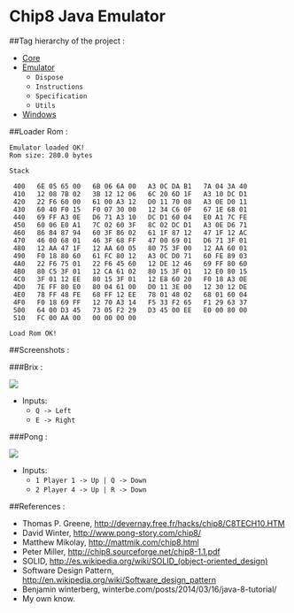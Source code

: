 Chip8 Java Emulator  
=========

##Tag hierarchy of the project :

* [Core](https://github.com/victorakamon/emulators/tree/master/chip8/src/core)
* [Emulator](https://github.com/victorakamon/emulators/tree/master/chip8/src/emulator)
  * ```Dispose```
  * ```Instructions```
  * ```Specification```
  * ```Utils ```
* [Windows](https://github.com/victorakamon/emulators/tree/master/chip8/src/windows)


##Loader Rom :
```
Emulator loaded OK!
Rom size: 280.0 bytes

Stack

 400   6E 05 65 00   6B 06 6A 00   A3 0C DA B1   7A 04 3A 40   
 410   12 08 7B 02   3B 12 12 06   6C 20 6D 1F   A3 10 DC D1   
 420   22 F6 60 00   61 00 A3 12   D0 11 70 08   A3 0E D0 11   
 430   60 40 F0 15   F0 07 30 00   12 34 C6 0F   67 1E 68 01   
 440   69 FF A3 0E   D6 71 A3 10   DC D1 60 04   E0 A1 7C FE   
 450   60 06 E0 A1   7C 02 60 3F   8C 02 DC D1   A3 0E D6 71   
 460   86 84 87 94   60 3F 86 02   61 1F 87 12   47 1F 12 AC   
 470   46 00 68 01   46 3F 68 FF   47 00 69 01   D6 71 3F 01   
 480   12 AA 47 1F   12 AA 60 05   80 75 3F 00   12 AA 60 01   
 490   F0 18 80 60   61 FC 80 12   A3 0C D0 71   60 FE 89 03   
 4A0   22 F6 75 01   22 F6 45 60   12 DE 12 46   69 FF 80 60   
 4B0   80 C5 3F 01   12 CA 61 02   80 15 3F 01   12 E0 80 15   
 4C0   3F 01 12 EE   80 15 3F 01   12 E8 60 20   F0 18 A3 0E   
 4D0   7E FF 80 E0   80 04 61 00   D0 11 3E 00   12 30 12 DE   
 4E0   78 FF 48 FE   68 FF 12 EE   78 01 48 02   68 01 60 04   
 4F0   F0 18 69 FF   12 70 A3 14   F5 33 F2 65   F1 29 63 37   
 500   64 00 D3 45   73 05 F2 29   D3 45 00 EE   E0 00 80 00   
 510   FC 00 AA 00   00 00 00 00   

Load Rom OK!
```

##Screenshots :

###Brix :

![](http://i59.tinypic.com/16hixkj.png)
   * Inputs:
     * ```Q -> Left ```
     * ```E -> Right ```

###Pong :

![](http://i60.tinypic.com/s4mdyp.png)
   * Inputs:
     * ```1 Player 1 -> Up | Q -> Down ```
     * ```2 Player 4 -> Up | R -> Down ```


##References :

* Thomas P. Greene, http://devernay.free.fr/hacks/chip8/C8TECH10.HTM
* David Winter, http://www.pong-story.com/chip8/
* Matthew Mikolay, http://mattmik.com/chip8.html
* Peter Miller, http://chip8.sourceforge.net/chip8-1.1.pdf
* SOLID, http://es.wikipedia.org/wiki/SOLID_(object-oriented_design)
* Software Design Pattern, http://en.wikipedia.org/wiki/Software_design_pattern
* Benjamin winterberg, winterbe.com/posts/2014/03/16/java-8-tutorial/
* My own know.

